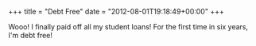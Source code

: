 +++
title = "Debt Free"
date = "2012-08-01T19:18:49+00:00"
+++

Wooo! I finally paid off all my student loans! For the first time in six years, I'm debt free!
			